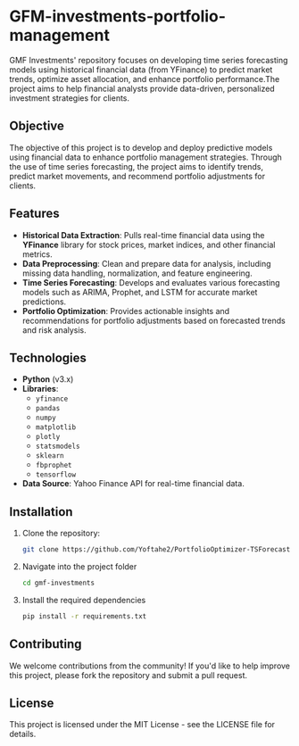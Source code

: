 # GFM-investments-portfolio-management
GMF Investments' repository focuses on developing time series forecasting models using historical financial data (from YFinance) to predict market trends, optimize asset allocation, and enhance portfolio performance.The project aims to help financial analysts provide data-driven, personalized investment strategies for clients.

## Objective
The objective of this project is to develop and deploy predictive models using financial data to enhance portfolio management strategies. Through the use of time series forecasting, the project aims to identify trends, predict market movements, and recommend portfolio adjustments for clients.

## Features
- **Historical Data Extraction**: Pulls real-time financial data using the **YFinance** library for stock prices, market indices, and other financial metrics.
- **Data Preprocessing**: Clean and prepare data for analysis, including missing data handling, normalization, and feature engineering.
- **Time Series Forecasting**: Develops and evaluates various forecasting models such as ARIMA, Prophet, and LSTM for accurate market predictions.
- **Portfolio Optimization**: Provides actionable insights and recommendations for portfolio adjustments based on forecasted trends and risk analysis.

## Technologies
- **Python** (v3.x)
- **Libraries**: 
  - `yfinance`
  - `pandas`
  - `numpy`
  - `matplotlib`
  - `plotly`
  - `statsmodels`
  - `sklearn`
  - `fbprophet`
  - `tensorflow`
- **Data Source**: Yahoo Finance API for real-time financial data.

## Installation
1. Clone the repository:
   ```bash
   git clone https://github.com/Yoftahe2/PortfolioOptimizer-TSForecasting

2. Navigate into the project folder
   ````bash
   cd gmf-investments

3. Install the required dependencies
   ````bash
   pip install -r requirements.txt
## Contributing
We welcome contributions from the community! If you'd like to help improve this project, please fork the repository and submit a pull request.

## License
This project is licensed under the MIT License - see the LICENSE file for details.
